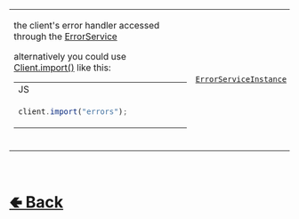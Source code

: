<table>
<tr><td>

the client's error handler accessed through the [ErrorService](https://github.com/shysolocup/noscord.js/wiki/ErrorService) 

alternatively you could use [Client.import()](https://github.com/shysolocup/noscord.js/wiki/Client.import()) like this:
<table>

<tr><td> JS </td></tr>
<tr><td>

```js
client.import("errors");            
```


</tr></td>
</table>
<br>

</td><td> 

[`ErrorServiceInstance`](https://github.com/shysolocup/noscord.js/wiki/ErrorService)

</td><td>

- [src / Client / index.js](https://github.com/shysolocup/noscord.js/blob/main/src/Client/index.js)
- [src / Services / ErrorService](https://github.com/shysolocup/noscord.js/tree/main/src/Services/ErrorService)

</td></tr>

</table>

<br> <h1> [🢀 Back](https://github.com/shysolocup/noscord.js/wiki/Client-Elements) </h1>